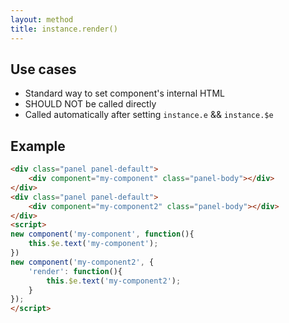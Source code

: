 ```yaml
---
layout: method
title: instance.render()
---
```


## Use cases

* Standard way to set component's internal HTML
* SHOULD NOT be called directly
* Called automatically after setting `instance.e` && `instance.$e`

## Example

<div class="panel panel-default">
	<div component="my-component" class="panel-body"></div>
</div>
<div class="panel panel-default">
	<div component="my-component2" class="panel-body"></div>
</div>
<script>
new component('my-component', function(){
	this.$e.text('my-component');
})
new component('my-component2', {
	'render': function(){
		this.$e.text('my-component2');
	}
});
</script>

```html
<div class="panel panel-default">
	<div component="my-component" class="panel-body"></div>
</div>
<div class="panel panel-default">
	<div component="my-component2" class="panel-body"></div>
</div>
<script>
new component('my-component', function(){
	this.$e.text('my-component');
})
new component('my-component2', {
	'render': function(){
		this.$e.text('my-component2');
	}
});
</script>
```
